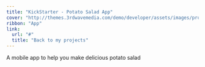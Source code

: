 ```yaml
---
title: "KickStarter - Potato Salad App"
cover: "http://themes.3rdwavemedia.com/demo/developer/assets/images/projects/project-4.png"
ribbon: "App"
link:
  url: "#"
  title: "Back to my projects"
---
```

A mobile app to help you make delicious potato salad
